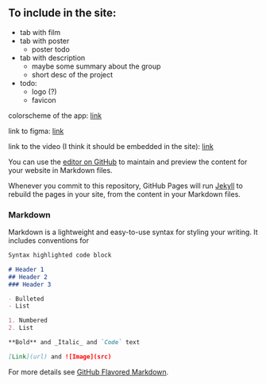 
## To include in the site:
- tab with film
- tab with poster
  - poster todo
- tab with description
  - maybe some summary about the group
  - short desc of the project
- todo:
  - logo (?)
  - favicon
 
 
 colorscheme of the app: [link](https://material.io/resources/color/#!/?view.left=0&view.right=0&primary.color=2E7D32&secondary.color=006064)
 
 link to figma: [link](https://www.figma.com/file/XaD3W1sVnKoKYchODsnKut/LiisuSorter?node-id=13%3A0)
 
 link to the video (I think it should be embedded in the site): [link](youtube.com/watch?v=SYJO2_rM_jE)
 

You can use the [editor on GitHub](https://github.com/BarHanSolo/sorterPage/edit/master/index.md) to maintain and preview the content for your website in Markdown files.

Whenever you commit to this repository, GitHub Pages will run [Jekyll](https://jekyllrb.com/) to rebuild the pages in your site, from the content in your Markdown files.

### Markdown

Markdown is a lightweight and easy-to-use syntax for styling your writing. It includes conventions for

```markdown
Syntax highlighted code block

# Header 1
## Header 2
### Header 3

- Bulleted
- List

1. Numbered
2. List

**Bold** and _Italic_ and `Code` text

[Link](url) and ![Image](src)
```

For more details see [GitHub Flavored Markdown](https://guides.github.com/features/mastering-markdown/).
